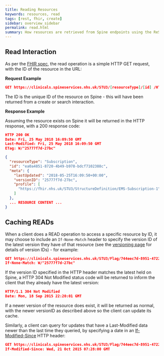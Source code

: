 ```yaml
---
title: Reading Resources
keywords: resources, read
tags: [rest, fhir, create]
sidebar: overview_sidebar
permalink: read.html
summary: How resources are retrieved from Spine endpoints using the ReST API
---
```


## Read Interaction ##

As per the [FHIR spec](https://www.hl7.org/fhir/http.html#read), the read operation is a simple HTTP GET request, with the ID of the resource in the URL:

**Request Example**

```json
GET https://clinicals.spineservices.nhs.uk/STU3/[resourceType]/[id] /HTTP1.1
```

The ID is the unique ID of the resource on Spine - this will have been returned from a create or search interaction.

**Response Example**

Assuming the resource exists on Spine it will be returned in the HTTP response, with a 200 response code:

```json
HTTP 200 OK
Date: Fri, 25 May 2018 16:09:50 GMT
Last-Modified: Fri, 25 May 2018 16:09:50 GMT
ETag: W/"25777f7d-27bc"

{
  "resourceType": "Subscription",
  "id": "ea0a4851-8720-4b49-b978-bdcf7102388c",
  "meta": {
    "lastUpdated": "2018-05-25T16:09:50+00:00",
    "versionID": "25777f7d-27bc",
    "profile": [
      "https://fhir.nhs.uk/STU3/StructureDefinition/EMS-Subscription-1"
    ]
  },
  ... RESOURCE CONTENT ...
}
```

## Caching READs ##

When a client does a READ operation to access a specific resource by ID, it may choose to include an ```If-None-Match``` header to specify the version ID of the latest version they have of that resource (see the [versioning page](resources_versioning.html) for details of version IDs) - for example:

```json
GET https://clinicals.spineservices.nhs.uk/STU3/Flag/744eec7d-8951-4722-ad74-dc34e86d4e1a
If-None-Match: W/"25777f7d-27bc"
```

If the version ID specified in the HTTP header matches the latest held on Spine, a HTTP 304 Not Modified status code will be returned to inform the client that they already have the latest version:

```json
HTTP/1.1 304 Not Modified
Date: Mon, 18 Sep 2015 22:20:01 GMT
```

If a newer version of the resource does exist, it will be returned as normal, with the newer versionID as described above so the client can update its cache.

Similarly, a client can query for updates that have a Last-Modified data newer than the last time they queried, by specifying a date in an [If-Modified-Since](https://developer.mozilla.org/en-US/docs/Web/HTTP/Headers/If-Modified-Since) HTTP header:

```json
GET https://clinicals.spineservices.nhs.uk/STU3/Flag/744eec7d-8951-4722-ad74-dc34e86d4e1a
If-Modified-Since: Wed, 21 Oct 2015 07:28:00 GMT
```


